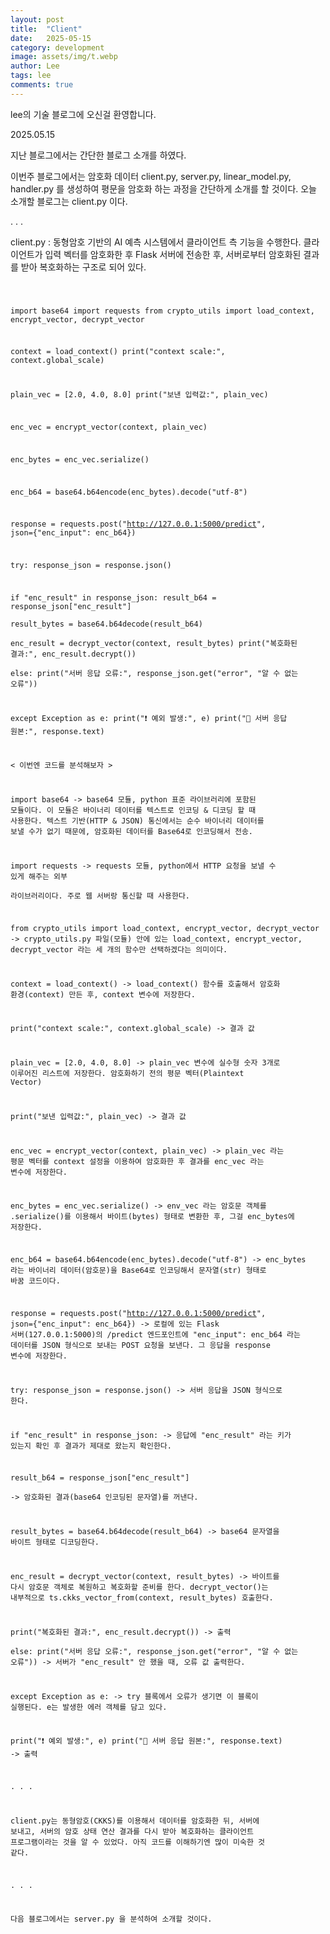 ```yaml
---
layout: post
title:  "Client"
date:   2025-05-15
category: development
image: assets/img/t.webp
author: Lee
tags: lee
comments: true
---
```


lee의 기술 블로그에 오신걸 환영합니다.

2025.05.15


지난 블로그에서는 간단한 블로그 소개를 하였다.

이번주 블로그에서는 암호화 데이터 client.py, server.py, linear_model.py, 
handler.py 를 생성하여 평문을 암호화 하는 과정을 간단하게 소개를 할 것이다.
오늘 소개할 블로그는 client.py 이다.


.
.
.


client.py
: 동형암호 기반의 AI 예측 시스템에서 클라이언트 측 기능을 수행한다.       클라이언트가 입력 벡터를 암호화한 후 Flask 서버에 전송한 후, 서버로부터 암호화된 결과를 받아 복호화하는 구조로 되어 있다.

<code>

import base64
import requests
from crypto_utils import load_context, encrypt_vector, decrypt_vector 


context = load_context()
print("context scale:", context.global_scale) 


plain_vec = [2.0, 4.0, 8.0]
print("보낸 입력값:", plain_vec)


enc_vec = encrypt_vector(context, plain_vec)


enc_bytes = enc_vec.serialize()


enc_b64 = base64.b64encode(enc_bytes).decode("utf-8")


response = requests.post("http://127.0.0.1:5000/predict", json={"enc_input": enc_b64})

try:
    response_json = response.json()
    
 if "enc_result" in response_json:
result_b64 = response_json["enc_result"]  
result_bytes = base64.b64decode(result_b64)  
enc_result = decrypt_vector(context, result_bytes) 
print("복호화된 결과:", enc_result.decrypt())  
else:
print("서버 응답 오류:", response_json.get("error", "알 수 없는 오류"))

except Exception as e:
    print("❗ 예외 발생:", e)
    print("📨 서버 응답 원본:", response.text)


< 이번엔 코드를 분석해보자 >

import base64
-> base64 모듈, python 표준 라이브러리에 포함된 모듈이다.
   이 모듈은 바이너리 데이터를 텍스트로 인코딩 & 디코딩 할 때 사용한다.
   텍스트 기반(HTTP & JSON) 통신에서는 순수 바이너리 데이터를 보낼 수가 없기 때문에, 암호화된 데이터를 Base64로 인코딩해서 전송.

import requests
-> requests 모듈, python에서 HTTP 요청을 보낼 수 있게 해주는 외부            
   라이브러리이다. 주로 웹 서버랑 통신할 때 사용한다. 

from crypto_utils import load_context, encrypt_vector, decrypt_vector
-> crypto_utils.py 파일(모듈) 안에 있는 load_context,       encrypt_vector, decrypt_vector 라는 세 개의 함수만 선택하겠다는 의미이다.

context = load_context()
-> load_context() 함수를 호출해서 암호화 환경(context) 만든 후, context 변수에 저장한다. 

print("context scale:", context.global_scale)
-> 결과 값

plain_vec = [2.0, 4.0, 8.0]
-> plain_vec 변수에 실수형 숫자 3개로 이루어진 리스트에 저장한다. 암호화하기 전의 평문 벡터(Plaintext Vector)

print("보낸 입력값:", plain_vec)
-> 결과 값

enc_vec = encrypt_vector(context, plain_vec)
-> plain_vec 라는 평문 벡터를 context 설정을 이용하여 암호화한 후 결과를 enc_vec 라는 변수에 저장한다.


enc_bytes = enc_vec.serialize()
-> env_vec 라는 암호문 객체를 .serialize()를 이용해서 바이트(bytes) 형태로 변환한 후, 그걸 enc_bytes에 저장한다. 


enc_b64 = base64.b64encode(enc_bytes).decode("utf-8")
-> enc_bytes 라는 바이너리 데이터(암호문)을 Base64로 인코딩해서 문자열(str) 형태로 바꿈 코드이다.


response = requests.post("http://127.0.0.1:5000/predict", json={"enc_input": enc_b64})
-> 로컬에 있는 Flask 서버(127.0.0.1:5000)의 /predict 엔드포인트에 "enc_input": enc_b64 라는 데이터를 JSON 형식으로 보내는 POST 요청을 보낸다. 그 응답을 response 변수에 저장한다.

try:
 response_json = response.json()
 -> 서버 응답을 JSON 형식으로 한다.
    
if "enc_result" in response_json:
-> 응답에 "enc_result"  라는 키가 있는지 확인 후 결과가 제대로 왔는지 확인한다.

 result_b64 = response_json["enc_result"]  
-> 암호화된 결과(base64 인코딩된 문자열)를 꺼낸다.

 result_bytes = base64.b64decode(result_b64)
-> base64 문자열을 바이트 형태로 디코딩한다.

enc_result = decrypt_vector(context, result_bytes) 
-> 바이트를 다시 암호문 객체로 복원하고 복호화할 준비를 한다.
decrypt_vector()는 내부적으로 ts.ckks_vector_from(context, result_bytes) 호출한다.

print("복호화된 결과:", enc_result.decrypt())
    -> 출력  
else:
print("서버 응답 오류:", response_json.get("error", "알 수 없는 오류"))
 -> 서버가 "enc_result" 안 했을 때, 오류 값 출력한다.

except Exception as e:
-> try 블록에서 오류가 생기면 이 블록이 실행된다. 
   e는 발생한 에러 객체를 담고 있다.

print("❗ 예외 발생:", e)
print("📨 서버 응답 원본:", response.text)
-> 출력


.
.
.

client.py는 동형암호(CKKS)를 이용해서 데이터를 암호화한 뒤, 서버에 보내고, 서버의 암호 상태 연산 결과를 다시 받아 복호화하는 클라이언트 프로그램이라는 것을 알 수 있었다. 아직 코드를 이해하기엔 많이 미숙한 것 같다.

.
.
.

다음 블로그에서는 server.py 을 분석하여 소개할 것이다. 